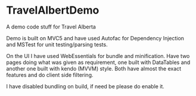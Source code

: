 # TravelAlbertDemo
A demo code stuff for Travel Alberta

Demo is built on MVC5 and have used Autofac for Dependency Injection and MSTest for unit testing/parsing tests.

On the UI I have used WebEssentials for bundle and minification.
Have two pages doing what was given as requirement, one built with DataTables and another one built with kendo (MVVM) style. Both have almost the exact features and do client side filtering.

I have disabled bundling on build, if need be please do enable it. 